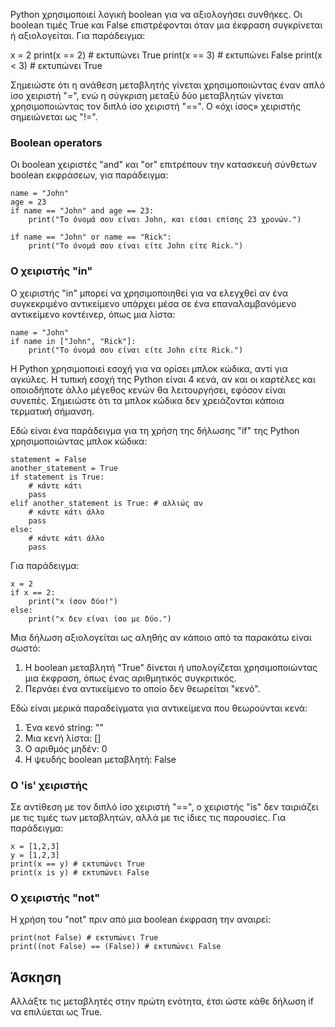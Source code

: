 Python χρησιμοποιεί λογική boolean για να αξιολογήσει συνθήκες. Οι boolean τιμές True και False επιστρέφονται όταν μια έκφραση συγκρίνεται ή αξιολογείται. Για παράδειγμα:

x = 2
print(x == 2) # εκτυπώνει True
print(x == 3) # εκτυπώνει False
print(x < 3) # εκτυπώνει True

Σημειώστε ότι η ανάθεση μεταβλητής γίνεται χρησιμοποιώντας έναν απλό ίσο χειριστή "=", ενώ η σύγκριση μεταξύ δύο μεταβλητών γίνεται χρησιμοποιώντας τον διπλό ίσο χειριστή "==". Ο «όχι ίσος» χειριστής σημειώνεται ως "!=".

### Boolean operators

Οι boolean χειριστές "and" και "or" επιτρέπουν την κατασκευή σύνθετων boolean εκφράσεων, για παράδειγμα:

    name = "John"
    age = 23
    if name == "John" and age == 23:
        print("Το όνομά σου είναι John, και είσαι επίσης 23 χρονών.")

    if name == "John" or name == "Rick":
        print("Το όνομά σου είναι είτε John είτε Rick.")

### Ο χειριστής "in"

Ο χειριστής "in" μπορεί να χρησιμοποιηθεί για να ελεγχθεί αν ένα συγκεκριμένο αντικείμενο υπάρχει μέσα σε ένα επαναλαμβανόμενο αντικείμενο κοντέινερ, όπως μια λίστα:

    name = "John"
    if name in ["John", "Rick"]:
        print("Το όνομά σου είναι είτε John είτε Rick.")

Η Python χρησιμοποιεί εσοχή για να ορίσει μπλοκ κώδικα, αντί για αγκύλες. Η τυπική εσοχή της Python είναι 4 κενά, αν και οι καρτέλες και οποιοδήποτε άλλο μέγεθος κενών θα λειτουργήσει, εφόσον είναι συνεπές. Σημειώστε ότι τα μπλοκ κώδικα δεν χρειάζονται κάποια τερματική σήμανση.

Εδώ είναι ένα παράδειγμα για τη χρήση της δήλωσης "if" της Python χρησιμοποιώντας μπλοκ κώδικα:

    statement = False
    another_statement = True
    if statement is True:
        # κάντε κάτι
        pass
    elif another_statement is True: # αλλιώς αν
        # κάντε κάτι άλλο
        pass
    else:
        # κάντε κάτι άλλο
        pass

Για παράδειγμα:

    x = 2
    if x == 2:
        print("x ίσον δύο!")
    else:
        print("x δεν είναι ίσο με δύο.")

Μια δήλωση αξιολογείται ως αληθής αν κάποιο από τα παρακάτω είναι σωστό:
1. Η boolean μεταβλητή "True" δίνεται ή υπολογίζεται χρησιμοποιώντας μια έκφραση, όπως ένας αριθμητικός συγκριτικός.
2. Περνάει ένα αντικείμενο το οποίο δεν θεωρείται "κενό".

Εδώ είναι μερικά παραδείγματα για αντικείμενα που θεωρούνται κενά:
1. Ένα κενό string: ""
2. Μια κενή λίστα: []
3. Ο αριθμός μηδέν: 0
4. Η ψευδής boolean μεταβλητή: False

### Ο 'is' χειριστής

Σε αντίθεση με τον διπλό ίσο χειριστή "==", ο χειριστής "is" δεν ταιριάζει με τις τιμές των μεταβλητών, αλλά με τις ίδιες τις παρουσίες. Για παράδειγμα:

    x = [1,2,3]
    y = [1,2,3]
    print(x == y) # εκτυπώνει True
    print(x is y) # εκτυπώνει False

### Ο χειριστής "not"

Η χρήση του "not" πριν από μια boolean έκφραση την αναιρεί:

    print(not False) # εκτυπώνει True
    print((not False) == (False)) # εκτυπώνει False

Άσκηση
--------

Αλλάξτε τις μεταβλητές στην πρώτη ενότητα, έτσι ώστε κάθε δήλωση if να επιλύεται ως True.